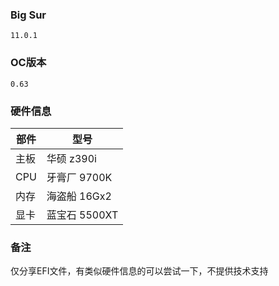 ### Big Sur
`11.0.1`

### OC版本
`0.63`

### 硬件信息
部件 | 型号
---- | ---
主板  | 华硕 z390i
CPU   | 牙膏厂 9700K
内存  | 海盗船 16Gx2
显卡  | 蓝宝石 5500XT

### 备注
仅分享EFI文件，有类似硬件信息的可以尝试一下，不提供技术支持

